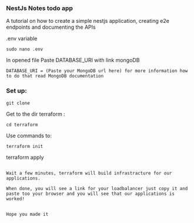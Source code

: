 ### NestJs Notes todo app

A tutorial on how to create a simple nestjs application, creating e2e endpoints and documenting the APIs

.env variable

```
sudo nano .env
```
In opened file Paste DATABASE_URI with link mongoDB
```
DATABASE_URI = (Paste your MongoDB url here) for more information how to do that read MongoDB documentation
```

### Set up:
```
git clone
```
Get to the dir terraform :

```
cd terraform
```

Use commands to:

```
terraform init
```
terraform apply
```

Wait a few minutes, terraform will build infrastracture for our applications.

When done, you will see a link for your loadbalancer just copy it and paste too your browser and you will see that our applications is worked!


Hope you made it
